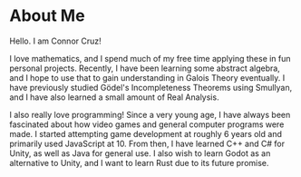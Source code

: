 # About Me

Hello. I am Connor Cruz! 

I love mathematics, and I spend much of my free time applying these in fun personal projects. Recently, I have been learning some abstract algebra, and I hope to use that to gain understanding in Galois Theory eventually. I have previously studied Gödel's Incompleteness Theorems using Smullyan, and I have also learned a small amount of Real Analysis.

I also really love programming! Since a very young age, I have always been fascinated about how video games and general computer programs were made. I started attempting game development at roughly 6 years old and primarily used JavaScript at 10. From then, I have learned C++ and C# for Unity, as well as Java for general use. I also wish to learn Godot as an alternative to Unity, and I want to learn Rust due to its future promise.